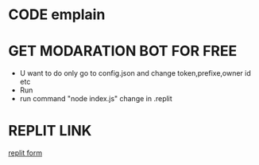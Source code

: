 # CODE emplain
# GET MODARATION BOT FOR FREE
* U want to do only go to config.json and change token,prefixe,owner id etc
* Run  
* run command "node index.js" change in .replit
# REPLIT LINK

[replit form](https://replit.com/@Happyface4/BOT-CODE-4#config.json)

